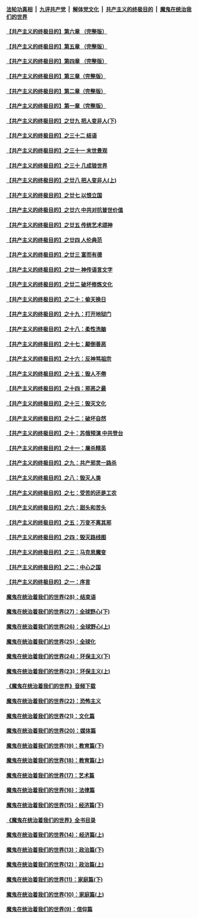 

####  [法轮功真相](../../../../basic/blob/master/README.md?t=06042301) &nbsp;|&nbsp; [九评共产党](../../../../9ping.md/blob/master/README.md?t=06042301) &nbsp;|&nbsp; [解体党文化](../../../../jtdwh.md/blob/master/README.md?t=06042301)  &nbsp;|&nbsp; [共产主义的终极目的](../../../../gczydzjmd.md/blob/master/README.md?t=06042301) &nbsp;|&nbsp; [魔鬼在统治我们的世界](../../../../mgztzwmdsj.md/blob/master/README.md?t=06042301) 

#### [【共产主义的终极目的】第六章 （完整版）](../pages/nsc422/n11428913.md?t=06042301) 

#### [【共产主义的终极目的】第五章 （完整版）](../pages/nsc422/n11428912.md?t=06042301) 

#### [【共产主义的终极目的】第四章 （完整版）](../pages/nsc422/n11428907.md?t=06042301) 

#### [【共产主义的终极目的】第三章（完整版）](../pages/nsc422/n11428848.md?t=06042301) 

#### [【共产主义的终极目的】第二章（完整版）](../pages/nsc422/n11428831.md?t=06042301) 

#### [【共产主义的终极目的】第一章（完整版）](../pages/nsc422/n11417651.md?t=06042301) 

#### [【共产主义的终极目的】之廿九 把人变非人(下)](../pages/nsc422/n11344140.md?t=06042301) 

#### [【共产主义的终极目的】之三十二 结语](../pages/nsc422/n11360535.md?t=06042301) 

#### [【共产主义的终极目的】之三十一 末世景观](../pages/nsc422/n11351129.md?t=06042301) 

#### [【共产主义的终极目的】之三十 几成狼世界](../pages/nsc422/n11348280.md?t=06042301) 

#### [【共产主义的终极目的】之廿八 把人变非人(上)](../pages/nsc422/n11340492.md?t=06042301) 

#### [【共产主义的终极目的】之廿七 以恨立国](../pages/nsc422/n11336944.md?t=06042301) 

#### [【共产主义的终极目的】之廿六 中共对抗普世价值](../pages/nsc422/n11324785.md?t=06042301) 

#### [【共产主义的终极目的】之廿五 传统艺术颂神](../pages/nsc422/n11296396.md?t=06042301) 

#### [【共产主义的终极目的】之廿四 人伦典范](../pages/nsc422/n11296397.md?t=06042301) 

#### [【共产主义的终极目的】之廿三 富而有德](../pages/nsc422/n11283598.md?t=06042301) 

#### [【共产主义的终极目的】之廿一 神传语言文字](../pages/nsc422/n11263265.md?t=06042301) 

#### [【共产主义的终极目的】之廿二 破坏修炼文化](../pages/nsc422/n11245728.md?t=06042301) 

#### [【共产主义的终极目的】之二十：偷天换日](../pages/nsc422/n11238846.md?t=06042301) 

#### [【共产主义的终极目的】之十九：打开地狱门](../pages/nsc422/n11206376.md?t=06042301) 

#### [【共产主义的终极目的】之十八：柔性洗脑](../pages/nsc422/n11199994.md?t=06042301) 

#### [【共产主义的终极目的】之十七：颠倒善恶](../pages/nsc422/n11179782.md?t=06042301) 

#### [【共产主义的终极目的】之十六：反神骂祖宗](../pages/nsc422/n11166798.md?t=06042301) 

#### [【共产主义的终极目的】之十五：毁人不倦](../pages/nsc422/n11166792.md?t=06042301) 

#### [【共产主义的终极目的】之十四：邪恶之最](../pages/nsc422/n11150249.md?t=06042301) 

#### [【共产主义的终极目的】之十三：毁灭文化](../pages/nsc422/n11135227.md?t=06042301) 

#### [【共产主义的终极目的】之十二：破坏自然](../pages/nsc422/n11135214.md?t=06042301) 

#### [【共产主义的终极目的】之十：苏俄预演 中共登台](../pages/nsc422/n11118424.md?t=06042301) 

#### [【共产主义的终极目的】之十一：屠杀精英](../pages/nsc422/n11118442.md?t=06042301) 

#### [【共产主义的终极目的】之九：共产邪灵一路杀](../pages/nsc422/n11114139.md?t=06042301) 

#### [【共产主义的终极目的】之八：毁灭人类](../pages/nsc422/n11108503.md?t=06042301) 

#### [【共产主义的终极目的】之七：受苦的还是工农](../pages/nsc422/n11101809.md?t=06042301) 

#### [【共产主义的终极目的】之六：甜头和苦头](../pages/nsc422/n11096971.md?t=06042301) 

#### [【共产主义的终极目的】之五：万变不离其邪](../pages/nsc422/n11091285.md?t=06042301) 

#### [【共产主义的终极目的】之四：毁灭路线图](../pages/nsc422/n11086284.md?t=06042301) 

#### [【共产主义的终极目的】之三：马克思魔变](../pages/nsc422/n11061941.md?t=06042301) 

#### [【共产主义的终极目的】之二：中心之国](../pages/nsc422/n11047728.md?t=06042301) 

#### [【共产主义的终极目的】之一：序言](../pages/nsc422/n11086077.md?t=06042301) 

#### [魔鬼在统治着我们的世界(28)：结束语](../pages/nsc422/n10936246.md?t=06042301) 

#### [魔鬼在统治着我们的世界(27)：全球野心(下)](../pages/nsc422/n10928319.md?t=06042301) 

#### [魔鬼在统治着我们的世界(26)：全球野心(上)](../pages/nsc422/n10900318.md?t=06042301) 

#### [魔鬼在统治着我们的世界(25)：全球化](../pages/nsc422/n10788205.md?t=06042301) 

#### [魔鬼在统治着我们的世界(24)：环保主义(下)](../pages/nsc422/n10695307.md?t=06042301) 

#### [魔鬼在统治着我们的世界(23)：环保主义(上)](../pages/nsc422/n10688613.md?t=06042301) 

#### [《魔鬼在统治着我们的世界》音频下载](../pages/nsc422/n10635553.md?t=06042301) 

#### [魔鬼在统治着我们的世界(22)：恐怖主义](../pages/nsc422/n10614727.md?t=06042301) 

#### [魔鬼在统治着我们的世界(21)：文化篇](../pages/nsc422/n10597706.md?t=06042301) 

#### [魔鬼在统治着我们的世界(20)：媒体篇](../pages/nsc422/n10586579.md?t=06042301) 

#### [魔鬼在统治着我们的世界(19)：教育篇(下)](../pages/nsc422/n10564808.md?t=06042301) 

#### [魔鬼在统治着我们的世界(18)：教育篇(上)](../pages/nsc422/n10526970.md?t=06042301) 

#### [魔鬼在统治着我们的世界(17)：艺术篇](../pages/nsc422/n10499093.md?t=06042301) 

#### [魔鬼在统治着我们的世界(16)：法律篇](../pages/nsc422/n10485969.md?t=06042301) 

#### [魔鬼在统治着我们的世界(15)：经济篇(下)](../pages/nsc422/n10469975.md?t=06042301) 

#### [《魔鬼在统治着我们的世界》全书目录](../pages/nsc422/n10464261.md?t=06042301) 

#### [魔鬼在统治着我们的世界(14)：经济篇(上)](../pages/nsc422/n10457370.md?t=06042301) 

#### [魔鬼在统治着我们的世界(13)：政治篇(下)](../pages/nsc422/n10448270.md?t=06042301) 

#### [魔鬼在统治着我们的世界(12)：政治篇(上)](../pages/nsc422/n10444576.md?t=06042301) 

#### [魔鬼在统治着我们的世界(11)：家庭篇(下)](../pages/nsc422/n10440961.md?t=06042301) 

#### [魔鬼在统治着我们的世界(10)：家庭篇(上)](../pages/nsc422/n10435448.md?t=06042301) 

#### [魔鬼在统治着我们的世界(9)：信仰篇](../pages/nsc422/n10432159.md?t=06042301) 


